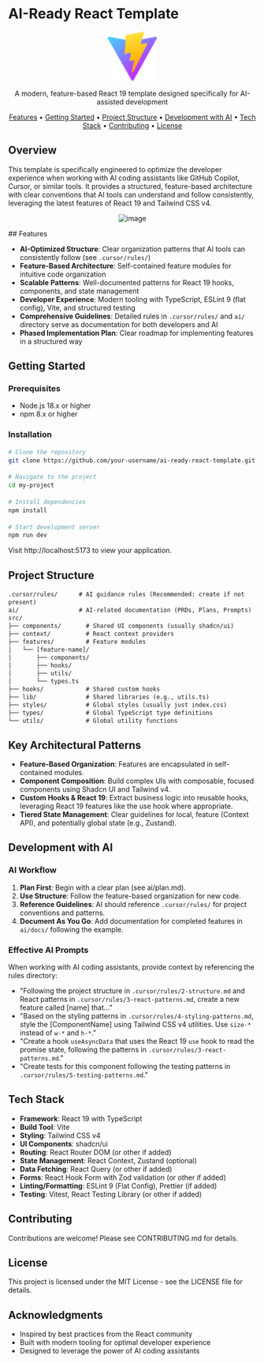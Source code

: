 # AI-Ready React Template

<p align="center">
  <img src="public/vite.svg" alt="AI-Ready React Template" width="100" />
</p>

<p align="center">
  A modern, feature-based React 19 template designed specifically for AI-assisted development
</p>

<p align="center">
  <a href="#features">Features</a> •
  <a href="#getting-started">Getting Started</a> •
  <a href="#project-structure">Project Structure</a> •
  <a href="#development-with-ai">Development with AI</a> •
  <a href="#tech-stack">Tech Stack</a> •
  <a href="#contributing">Contributing</a> •
  <a href="#license">License</a>
</p>

## Overview

This template is specifically engineered to optimize the developer experience when working with AI coding assistants like GitHub Copilot, Cursor, or similar tools. It provides a structured, feature-based architecture with clear conventions that AI tools can understand and follow consistently, leveraging the latest features of React 19 and Tailwind CSS v4.

<p align="center">
<img width="921" alt="image" src="https://github.com/user-attachments/assets/685cf435-d576-4c65-9fd0-8d1d935e8f2d" />
</p>
## Features

- **AI-Optimized Structure**: Clear organization patterns that AI tools can consistently follow (see `.cursor/rules/`)
- **Feature-Based Architecture**: Self-contained feature modules for intuitive code organization
- **Scalable Patterns**: Well-documented patterns for React 19 hooks, components, and state management
- **Developer Experience**: Modern tooling with TypeScript, ESLint 9 (flat config), Vite, and structured testing
- **Comprehensive Guidelines**: Detailed rules in `.cursor/rules/` and `ai/` directory serve as documentation for both developers and AI
- **Phased Implementation Plan**: Clear roadmap for implementing features in a structured way

## Getting Started

### Prerequisites

- Node.js 18.x or higher
- npm 8.x or higher

### Installation

```bash
# Clone the repository
git clone https://github.com/your-username/ai-ready-react-template.git my-project

# Navigate to the project
cd my-project

# Install dependencies
npm install

# Start development server
npm run dev
```

Visit http://localhost:5173 to view your application.

## Project Structure

```
.cursor/rules/      # AI guidance rules (Recommended: create if not present)
ai/                 # AI-related documentation (PRDs, Plans, Prompts)
src/
├── components/       # Shared UI components (usually shadcn/ui)
├── context/          # React context providers
├── features/         # Feature modules
│   └── [feature-name]/
│       ├── components/
│       ├── hooks/
│       ├── utils/
│       └── types.ts
├── hooks/            # Shared custom hooks
├── lib/              # Shared libraries (e.g., utils.ts)
├── styles/           # Global styles (usually just index.css)
├── types/            # Global TypeScript type definitions
└── utils/            # Global utility functions
```

## Key Architectural Patterns

- **Feature-Based Organization**: Features are encapsulated in self-contained modules.
- **Component Composition**: Build complex UIs with composable, focused components using Shadcn UI and Tailwind v4.
- **Custom Hooks & React 19**: Extract business logic into reusable hooks, leveraging React 19 features like the use hook where appropriate.
- **Tiered State Management**: Clear guidelines for local, feature (Context API), and potentially global state (e.g., Zustand).

## Development with AI

### AI Workflow

1. **Plan First**: Begin with a clear plan (see ai/plan.md).
2. **Use Structure**: Follow the feature-based organization for new code.
3. **Reference Guidelines**: AI should reference `.cursor/rules/` for project conventions and patterns.
4. **Document As You Go**: Add documentation for completed features in `ai/docs/` following the example.

### Effective AI Prompts

When working with AI coding assistants, provide context by referencing the rules directory:

- "Following the project structure in `.cursor/rules/2-structure.md` and React patterns in `.cursor/rules/3-react-patterns.md`, create a new feature called [name] that..."
- "Based on the styling patterns in `.cursor/rules/4-styling-patterns.md`, style the [ComponentName] using Tailwind CSS v4 utilities. Use `size-*` instead of `w-*` and `h-*`."
- "Create a hook `useAsyncData` that uses the React 19 `use` hook to read the promise state, following the patterns in `.cursor/rules/3-react-patterns.md`."
- "Create tests for this component following the testing patterns in `.cursor/rules/5-testing-patterns.md`."

## Tech Stack

- **Framework**: React 19 with TypeScript
- **Build Tool**: Vite
- **Styling**: Tailwind CSS v4
- **UI Components**: shadcn/ui
- **Routing**: React Router DOM (or other if added)
- **State Management**: React Context, Zustand (optional)
- **Data Fetching**: React Query (or other if added)
- **Forms**: React Hook Form with Zod validation (or other if added)
- **Linting/Formatting**: ESLint 9 (Flat Config), Prettier (if added)
- **Testing**: Vitest, React Testing Library (or other if added)

## Contributing

Contributions are welcome! Please see CONTRIBUTING.md for details.

## License

This project is licensed under the MIT License - see the LICENSE file for details.

## Acknowledgments

- Inspired by best practices from the React community
- Built with modern tooling for optimal developer experience
- Designed to leverage the power of AI coding assistants
